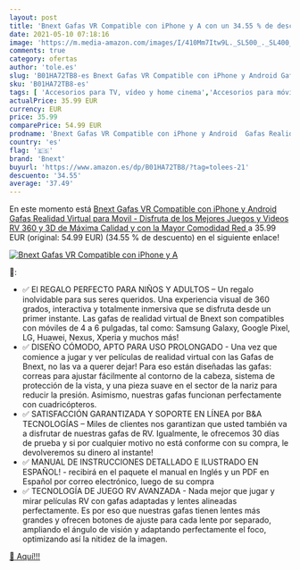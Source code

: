 ```yaml
---
layout: post
title: 'Bnext Gafas VR Compatible con iPhone y A con un 34.55 % de descuento'
date: 2021-05-10 07:18:16
image: 'https://m.media-amazon.com/images/I/410Mm7Itw9L._SL500_._SL400_.jpg'
comments: true
category: ofertas
author: 'tole.es'
slug: 'B01HA72TB8-es Bnext Gafas VR Compatible con iPhone y Android Gafas...'
sku: 'B01HA72TB8-es'
tags: [ 'Accesorios para TV, vídeo y home cinema','Accesorios para móviles','Auriculares de realidad virtual (VR) para teléfonos móviles','Comunicación móvil y accesorios','Electrónica','TV, vídeo y home cinema','bnext','iphone', ]
actualPrice: 35.99 EUR
currency: EUR
price: 35.99
comparePrice: 54.99 EUR
prodname: 'Bnext Gafas VR Compatible con iPhone y Android  Gafas Realidad Virtual para Movil - Disfruta de los Mejores Juegos y Videos RV  360 y 3D  de Máxima Calidad y con la Mayor Comodidad  Red '
country: 'es'
flag: '🇪🇸'
brand: 'Bnext'
buyurl: 'https://www.amazon.es/dp/B01HA72TB8/?tag=tolees-21'
descuento: '34.55'
average: '37.49'
---
```


En este momento está [Bnext Gafas VR Compatible con iPhone y Android  Gafas Realidad Virtual para Movil - Disfruta de los Mejores Juegos y Videos RV  360 y 3D  de Máxima Calidad y con la Mayor Comodidad  Red ](https://www.amazon.es/dp/B01HA72TB8/?tag=tolees-21) a 35.99 EUR (original: 54.99 EUR) (34.55 %  de descuento) en el siguiente enlace!

[![Bnext Gafas VR Compatible con iPhone y A](https://m.media-amazon.com/images/I/410Mm7Itw9L._SL500_._SL400_.jpg)](https://www.amazon.es/dp/B01HA72TB8/?tag=tolees-21)

🔎:

- ✅ El REGALO PERFECTO PARA NIÑOS Y ADULTOS – Un regalo inolvidable para sus seres queridos. Una experiencia visual de 360 grados, interactiva y totalmente inmersiva que se disfruta desde un primer instante. Las gafas de realidad virtual de Bnext son compatibles con móviles de 4 a 6 pulgadas, tal como: Samsung Galaxy, Google Pixel, LG, Huawei, Nexus, Xperia y muchos más!
- ✅ DISEÑO CÓMODO, APTO PARA USO PROLONGADO - Una vez que comience a jugar y ver películas de realidad virtual con las Gafas de Bnext, no las va a querer dejar! Para eso están diseñadas las gafas: correas para ajustar fácilmente al contorno de la cabeza, sistema de protección de la vista, y una pieza suave en el sector de la nariz para reducir la presión. Asimismo, nuestras gafas funcionan perfectamente con cuadricópteros.
- ✅ SATISFACCIÓN GARANTIZADA Y SOPORTE EN LÍNEA por B&A TECNOLOGÍAS – Miles de clientes nos garantizan que usted también va a disfrutar de nuestras gafas de RV. Igualmente, le ofrecemos 30 días de prueba y si por cualquier motivo no está conforme con su compra, le devolveremos su dinero al instante!
- ✅ MANUAL DE INSTRUCCIONES DETALLADO E ILUSTRADO EN ESPAÑOL! - recibirá en el paquete el manual en Inglés y un PDF en Español por correo electrónico, luego de su compra
- ✅ TECNOLOGÍA DE JUEGO RV AVANZADA - Nada mejor que jugar y mirar películas RV con gafas adaptadas y lentes alineadas perfectamente. Es por eso que nuestras gafas tienen lentes más grandes y ofrecen botones de ajuste para cada lente por separado, ampliando el ángulo de visión y adaptando perfectamente el foco, optimizando así la nitidez de la imagen.

[🛒 Aquí!!!](https://www.amazon.es/dp/B01HA72TB8/?tag=tolees-21)
